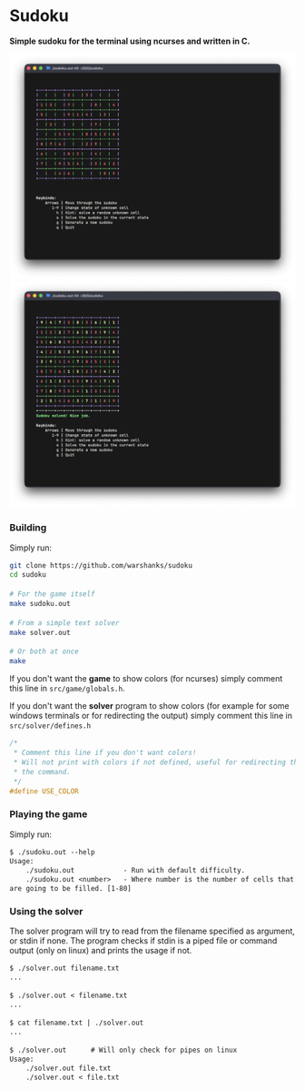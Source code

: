 # Sudoku
**Simple sudoku for the terminal using ncurses and written in C.**

![ss1](./images/unsolved.png)
![ss2](./images/solved.png)

### Building
Simply run:
```bash
git clone https://github.com/warshanks/sudoku
cd sudoku

# For the game itself
make sudoku.out

# From a simple text solver
make solver.out

# Or both at once
make
```

If you don't want the **game** to show colors (for ncurses) simply comment this line in `src/game/globals.h`.

If you don't want the **solver** program to show colors (for example for some windows terminals or for redirecting the output) simply comment this line in `src/solver/defines.h`

```c
/*
 * Comment this line if you don't want colors!
 * Will not print with colors if not defined, useful for redirecting the output of
 * the command.
 */
#define USE_COLOR
```

### Playing the game
Simply run:
```console
$ ./sudoku.out --help
Usage:
    ./sudoku.out            - Run with default difficulty.
    ./sudoku.out <number>   - Where number is the number of cells that are going to be filled. [1-80]
```

### Using the solver
The solver program will try to read from the filename specified as argument, or stdin if none. The program checks if stdin is a piped file or command output (only on linux) and prints the usage if not.
```console
$ ./solver.out filename.txt
...

$ ./solver.out < filename.txt
...

$ cat filename.txt | ./solver.out
...

$ ./solver.out      # Will only check for pipes on linux
Usage:
    ./solver.out file.txt
    ./solver.out < file.txt

```
